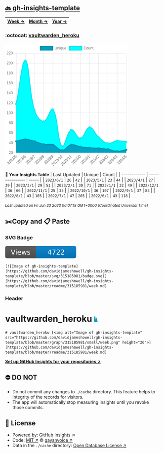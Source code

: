 ## [🔙 gh-insights-template](https://github.com/davidjameshowell/gh-insights-template)
| [**Week →**](https://github.com/davidjameshowell/gh-insights-template/blob/master/readme/315185981/week.md) | [**Month →**](https://github.com/davidjameshowell/gh-insights-template/blob/master/readme/315185981/month.md) | [**Year →**](https://github.com/davidjameshowell/gh-insights-template/blob/master/readme/315185981/year.md) |
 | ------------ | --------------- | ----- |

### :octocat: [vaultwarden_heroku](https://github.com/davidjameshowell/vaultwarden_heroku)
![Image of gh-insights-template](https://github.com/davidjameshowell/gh-insights-template/blob/master/graph/315185981/large/year.png)

**:calendar: Year Insights Table**
| Last Updated | Unique | Count |
 | ------------ | --------------- | ----- |
 | `2023/6/1` |  `26` | `42` |
 | `2023/5/1` |  `23` | `44` |
 | `2023/4/1` |  `27` | `39` |
 | `2023/3/1` |  `29` | `51` |
 | `2023/2/1` |  `30` | `71` |
 | `2023/1/1` |  `32` | `49` |
 | `2022/12/1` |  `36` | `66` |
 | `2022/11/1` |  `25` | `33` |
 | `2022/10/1` |  `36` | `107` |
 | `2022/9/1` |  `37` | `83` |
 | `2022/8/1` |  `43` | `105` |
 | `2022/7/1` |  `47` | `205` |
 | `2022/6/1` |  `43` | `118` |

<small><i>Last updated on Fri Jun 23 2023 06:07:18 GMT+0000 (Coordinated Universal Time)</i></small>

## ✂️Copy and 📋 Paste
### SVG Badge
[![Image of gh-insights-template](https://github.com/davidjameshowell/gh-insights-template/blob/master/svg/315185981/badge.svg)](https://github.com/davidjameshowell/gh-insights-template/blob/master/readme/315185981/week.md)
```readme
[![Image of gh-insights-template](https://github.com/davidjameshowell/gh-insights-template/blob/master/svg/315185981/badge.svg)](https://github.com/davidjameshowell/gh-insights-template/blob/master/readme/315185981/week.md)
```
### Header
# vaultwarden_heroku [<img alt="Image of gh-insights-template" src="https://github.com/davidjameshowell/gh-insights-template/blob/master/graph/315185981/small/week.png" height="20">](https://github.com/davidjameshowell/gh-insights-template/blob/master/readme/315185981/week.md)
```readme
# vaultwarden_heroku [<img alt="Image of gh-insights-template" src="https://github.com/davidjameshowell/gh-insights-template/blob/master/graph/315185981/small/week.png" height="20">](https://github.com/davidjameshowell/gh-insights-template/blob/master/readme/315185981/week.md)
```
[**Set up GitHub Insights for your repositories ↗️**](https://github.com/gayanvoice/github-insights)
## ⛔ DO NOT
- Do not commit any changes to `./cache` directory. This feature helps to integrity of the records for visitors.
- The app will automatically stop measuring insights until you revoke those commits.
## 📄 License
- Powered by: [GitHub Insights ↗️](https://github.com/gayanvoice/github-insights)
- Code: [MIT ↗️](./LICENSE) © [gayanvoice ↗️](https://github.com/gayanvoice)
- Data in the `./cache` directory: [Open Database License ↗️](https://opendatacommons.org/licenses/odbl/1-0/)
